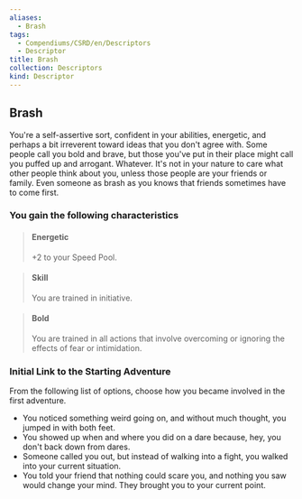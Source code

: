 ```yaml
---
aliases:
  - Brash
tags:
  - Compendiums/CSRD/en/Descriptors
  - Descriptor
title: Brash
collection: Descriptors
kind: Descriptor
---
```

## Brash  
You're a self-assertive sort, confident in your abilities, energetic, and perhaps a bit irreverent toward ideas that you don't agree with. Some people call you bold and brave, but those you've put in their place might call you puffed up and arrogant. Whatever. It's not in your nature to care what other people think about you, unless those people are your friends or family. Even someone as brash as you knows that friends sometimes have to come first.
### You gain the following characteristics  
> #### Energetic
> +2 to your Speed Pool.  

> #### Skill
> You are trained in initiative.  

> #### Bold
> You are trained in all actions that involve overcoming or ignoring the effects of fear or intimidation.  

### Initial Link to the Starting Adventure  
From the following list of options, choose how you became involved in the first adventure.  
- You noticed something weird going on, and without much thought, you jumped in with both feet.  
- You showed up when and where you did on a dare because, hey, you don't back down from dares.  
- Someone called you out, but instead of walking into a fight, you walked into your current situation.  
- You told your friend that nothing could scare you, and nothing you saw would change your mind. They brought you to your current point.  